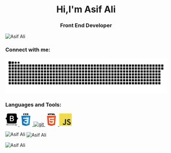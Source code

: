 <h1 align="center">Hi,I'm Asif Ali</h1>
<h3 align="center">Front End Developer</h3>
<p align="left"> <img src="https://komarev.com/ghpvc/?username=Asifali317&label=Profile%20views&color=0e75b6&style=flat" alt="Asif Ali" /> </p>
<h3 align="left">Connect with me:</h3>
<p align="left">
</p>
<img src="https://github.com/taniyow/taniyow/raw/main/github-contribution-grid-snake.svg" alt="Snake animation" style="max-width: 100%;">
<h3 align="left">Languages and Tools:</h3>
<p align="left"> <a href="https://getbootstrap.com" target="_blank" rel="noreferrer"> <img src="https://raw.githubusercontent.com/devicons/devicon/master/icons/bootstrap/bootstrap-plain-wordmark.svg" alt="bootstrap" width="40" height="40"/> </a> <a href="https://www.w3schools.com/css/" target="_blank" rel="noreferrer"> <img src="https://raw.githubusercontent.com/devicons/devicon/master/icons/css3/css3-original-wordmark.svg" alt="css3" width="40" height="40"/> </a> <a href="https://git-scm.com/" target="_blank" rel="noreferrer"> <img src="https://www.vectorlogo.zone/logos/git-scm/git-scm-icon.svg" alt="git" width="40" height="40"/> </a> <a href="https://www.w3.org/html/" target="_blank" rel="noreferrer"> <img src="https://raw.githubusercontent.com/devicons/devicon/master/icons/html5/html5-original-wordmark.svg" alt="html5" width="40" height="40"/> </a> <a href="https://developer.mozilla.org/en-US/docs/Web/JavaScript" target="_blank" rel="noreferrer"> <img src="https://raw.githubusercontent.com/devicons/devicon/master/icons/javascript/javascript-original.svg" alt="javascript" width="40" height="40"/> </a> </p>
<p><img align="left" src="https://github-readme-stats.vercel.app/api/top-langs?username=m-ilyas1&show_icons=true&locale=en&layout=compact" alt="Asif Ali" /></p>
<p>&nbsp;<img align="center" src="https://github-readme-stats.vercel.app/api?username=Asifali317&show_icons=true&locale=en" alt="Asif Ali" /></p>

<p><img align="center" src="https://github-readme-streak-stats.herokuapp.com/?user=Asifali317&" alt="Asif Ali" /></p>
